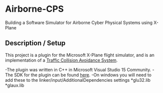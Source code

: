 # Airborne-CPS
Building a Software Simulator for Airborne Cyber Physical Systems using X-Plane

## Description / Setup
This project is a plugin for the Microsoft X-Plane flight simulator, and is an implementation of a [Traffic Collision Avoidance System](https://www.faa.gov/documentLibrary/media/Advisory_Circular/TCAS%20II%20V7.1%20Intro%20booklet.pdf).

-The plugin was written in C++ in Microsoft Visual Studio 15 Community.
-The SDK for the plugin can be found [here](http://www.xsquawkbox.net/xpsdk/mediawiki/Main_Page).
-On windows you will need to add these to the linker/input/AdditionalDependencies settings
  *glu32.lib
  *glaux.lib

